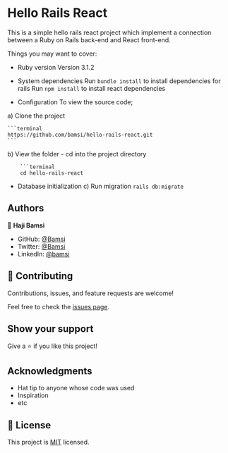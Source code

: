 # Hello Rails React

This is a simple hello rails react project which implement a connection between a Ruby on Rails back-end and React front-end.

Things you may want to cover:

- Ruby version
  Version 3.1.2

- System dependencies
  Run `bundle install` to install dependencies for rails
  Run `npm install` to install react dependencies

- Configuration
  To view the source code;

a) Clone the project

    ```terminal
    https://github.com/bamsi/hello-rails-react.git
    ```

b) View the folder - cd into the project directory

        ```terminal
        cd hello-rails-react

- Database initialization
  c) Run migration
  `rails db:migrate`

## Authors

👤 **Haji Bamsi**

- GitHub: [@Bamsi](https://github.com/bamsi)
- Twitter: [@Bamsi](https://twitter.com/bamsi)
- LinkedIn: [@bamsi](https://linkedin.com/in/bamsi)

## 🤝 Contributing

Contributions, issues, and feature requests are welcome!

Feel free to check the [issues page](../../issues/).

## Show your support

Give a ⭐️ if you like this project!

## Acknowledgments

- Hat tip to anyone whose code was used
- Inspiration
- etc

## 📝 License

This project is [MIT](./MIT.md) licensed.
